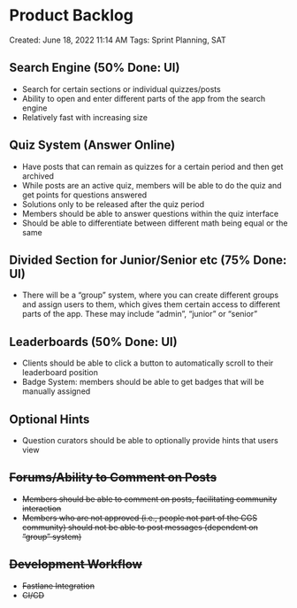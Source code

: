 # Product Backlog

Created: June 18, 2022 11:14 AM
Tags: Sprint Planning, SAT

## Search Engine (50% Done: UI)

- Search for certain sections or individual quizzes/posts
- Ability to open and enter different parts of the app from the search engine
- Relatively fast with increasing size

## Quiz System (Answer Online)

- Have posts that can remain as quizzes for a certain period and then get archived
- While posts are an active quiz, members will be able to do the quiz and get points for questions answered
- Solutions only to be released after the quiz period
- Members should be able to answer questions within the quiz interface
- Should be able to differentiate between different math being equal or the same

## Divided Section for Junior/Senior etc (75% Done: UI)

- There will be a “group” system, where you can create different groups and assign users to them, which gives them
  certain access to different parts of the app. These may include “admin”, “junior” or “senior”

## Leaderboards (50% Done: UI)

- Clients should be able to click a button to automatically scroll to their leaderboard position
- Badge System: members should be able to get badges that will be manually assigned

## Optional Hints

- Question curators should be able to optionally provide hints that users view

## ~~Forums/Ability to Comment on Posts~~

- ~~Members should be able to comment on posts, facilitating community interaction~~
- ~~Members who are not approved (i.e., people not part of the CGS community) should not be able to post messages
  (dependent on “group” system)~~

## ~~Development Workflow~~
- ~~Fastlane Integration~~
- ~~CI/CD~~

